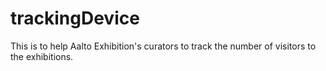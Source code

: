 # trackingDevice
This is to help Aalto Exhibition's curators to track the number of visitors to the exhibitions.
